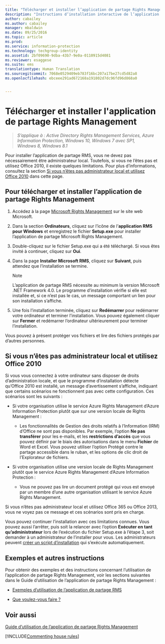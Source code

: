 ```yaml
---
title: "Télécharger et installer l’application de partage Rights Management | Azure Information Protection"
description: "Instructions d’installation interactive de l’application de partage RMS pour Windows dans le but de partager des documents avec d’autres utilisateurs en toute sécurité."
author: cabailey
ms.author: cabailey
manager: mbaldwin
ms.date: 09/25/2016
ms.topic: article
ms.prod: 
ms.service: information-protection
ms.technology: techgroup-identity
ms.assetid: 2bf09690-9dba-43b7-9e0a-0110915d4081
ms.reviewer: esaggese
ms.suite: ems
translationtype: Human Translation
ms.sourcegitcommit: 7068e0529409eb783f16bc207a17be27cd5d82a8
ms.openlocfilehash: ebceee291ad672168a191802d7dc96fd96d868a0


---
```


# <a name="download-and-install-the-rights-management-sharing-application"></a>Télécharger et installer l'application de partage Rights Management

>*S’applique à : Active Directory Rights Management Services, Azure Information Protection, Windows 10, Windows 7 avec SP1, Windows 8, Windows 8.1*

Pour installer l’application de partage RMS, vous ne devez pas nécessairement être administrateur local. Toutefois, si vous ne l’êtes pas et utilisez Office 2010, il existe quelques limitations. Pour plus d’informations, consultez la section [Si vous n’êtes pas administrateur local et utilisez Office 2010](#if-you-are-not-a-local-administrator-and-use-office-2010) dans cette page.

## <a name="to-download-and-install-the-rights-management-sharing-application"></a>Pour télécharger et installer l’application de partage Rights Management

1.  Accédez à la page [Microsoft Rights Management](http://go.microsoft.com/fwlink/?LinkId=303970) sur le site web Microsoft.

2.  Dans la section **Ordinateurs**, cliquez sur l’icône de l’**application RMS pour Windows** et enregistrez le fichier **Setup.exe** pour installer l’application de partage Microsoft Rights Management.

3.  Double-cliquez sur le fichier Setup.exe qui a été téléchargé. Si vous êtes invité à continuer, cliquez sur **Oui**.

4.  Dans la page **Installer Microsoft RMS**, cliquez sur **Suivant**, puis attendez que l’installation se termine.

    > [!NOTE]
    > L’application de partage RMS nécessite au minimum la version Microsoft .NET Framework 4.0. Le programme d’installation vérifie si elle est installée et, si ce n’est pas le cas, un message comportant un lien pour son installation s’affiche.

5.  Une fois l’installation terminée, cliquez sur **Redémarrer** pour redémarrer votre ordinateur et terminer l’installation. Vous pouvez également cliquer sur **Fermer** et redémarrer l’ordinateur ultérieurement pour terminer l’installation.

Vous pouvez à présent protéger vos fichiers et lire des fichiers protégés par d’autres personnes.

## <a name="if-you-are-not-a-local-administrator-and-use-office-2010"></a>Si vous n’êtes pas administrateur local et utilisez Office 2010
Si vous vous connectez à votre ordinateur sans disposer de droits d’administration locale, et que le programme d’installation détecte qu’Office 2010 est installé, un message d’avertissement s’affiche, indiquant que certains scénarios ne fonctionnent pas avec cette configuration. Ces scénarios sont les suivants :

-   Si votre organisation utilise le service Azure Rights Management d’Azure Information Protection plutôt que sur une version locale de Rights Management :

    -   Les fonctionnalités de Gestion des droits relatifs à l’Information (IRM) d’Office ne sont pas disponibles. Par exemple, l’option **Ne pas transférer** pour les e-mails, et les **restrictions d’accès** que vous pouvez définir par le biais des autorisations dans le menu **Fichier** de Word et Excel. Vous pouvez utiliser l’option Protégé contre le partage accessible dans le ruban, et les options de clic droit de l’Explorateur de fichiers.

-   Si votre organisation utilise une version locale de Rights Management plutôt que le service Azure Rights Management d’Azure Information Protection :

    -   Vous ne pouvez pas lire un document protégé qui vous est envoyé par un membre d’une autre organisation utilisant le service Azure Rights Management.

Si vous n’êtes pas administrateur local et utilisez Office 365 ou Office 2013, vous ne voyez pas ce message et ces scénarios sont pris en charge.

Vous pouvez continuer l’installation avec ces limitations connues. Vous pouvez aussi l’arrêter, puis soit la relancer avec l’option **Exécuter en tant qu’administrateur** lors de l’exécution du fichier Setup.exe à l’étape 3, soit demander à un administrateur de l’installer pour vous. Les administrateurs peuvent [créer un script d’installation](sharing-app-admin-guide.md#automatic-deployment-for-the-microsoft-rights-management-sharing-application) qui s’exécute automatiquement.

## <a name="examples-and-other-instructions"></a>Exemples et autres instructions
Pour obtenir des exemples et des instructions concernant l’utilisation de l’application de partage Rights Management, voir les sections suivantes dans le Guide d’utilisation de l’application de partage Rights Management :

-   [Exemples d’utilisation de l’application de partage RMS](sharing-app-user-guide.md#examples-for-using-the-rms-sharing-application)

-   [Que voulez-vous faire ?](sharing-app-user-guide.md#what-do-you-want-to-do)

## <a name="see-also"></a>Voir aussi
[Guide d’utilisation de l’application de partage Rights Management](sharing-app-user-guide.md)

[!INCLUDE[Commenting house rules](../includes/houserules.md)]



<!--HONumber=Jan17_HO4-->


